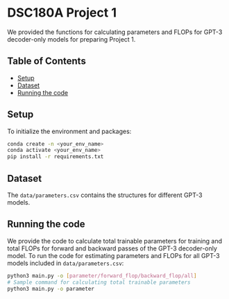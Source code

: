 # DSC180A Project 1
We provided the functions for calculating parameters and FLOPs for GPT-3 decoder-only models for preparing Project 1.
## Table of Contents
* [Setup](#setup)
* [Dataset](#dataset)
* [Running the code](#running-the-code)

## Setup
To initialize the environment and packages:
```bash
conda create -n <your_env_name>
conda activate <your_env_name>
pip install -r requirements.txt
```

## Dataset
The `data/parameters.csv` contains the structures for different GPT-3 models.

## Running the code
We provide the code to calculate total trainable parameters for training and total FLOPs for forward and backward passes of the GPT-3 decoder-only model. To run the code for estimating parameters and FLOPs for all GPT-3 models included in `data/parameters.csv`:
```bash
python3 main.py -o [parameter/forward_flop/backward_flop/all]
# Sample command for calculating total trainable parameters
python3 main.py -o parameter
```
